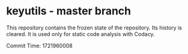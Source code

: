 # keyutils - master branch

This repository contains the frozen state of the repository.
Its history is cleared. It is used only for static code
analysis with Codacy.

Commit Time: 1721960008